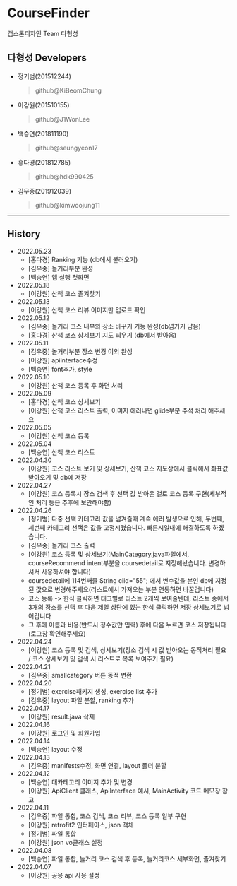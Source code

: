 # CourseFinder
캡스톤디자인 Team 다형성 

## 다형성 Developers
- 정기범(201512244)
  >github@KiBeomChung
- 이강원(201510155)
  >github@J1WonLee
- 백승연(201811190)
  > github@seungyeon17
- 홍다경(201812785)
  > github@hdk990425
- 김우중(201912039)
  > github@kimwoojung11
* * *
## History
- 2022.05.23
  - [홍다경] Ranking 기능 (db에서 불러오기)
  - [김우중] 놀거리부분 완성
  - [백승연] 앱 실행 첫화면
- 2022.05.18
  - [이강원] 산책 코스 즐겨찾기 
- 2022.05.13
  - [이강원] 산책 코스 리뷰 이미지만 업로드 확인
- 2022.05.12
  - [김우중] 놀거리 코스 내부의 장소 바꾸기 기능 완성(db넘기기 남음)
  - [홍다경] 산책 코스 상세보기 지도 띄우기 (db에서 받아옴)
- 2022.05.11
  - [김우중] 놀거리부분 장소 변경 이외 완성
  - [이강원] apiinterface수정
  - [백승연] font추가, style
- 2022.05.10
  - [이강원] 산책 코스 등록 후 화면 처리
- 2022.05.09
  - [홍다경] 산책 코스 상세보기
  - [이강원] 산책 코스 리스트 출력, 이미지 에러나면 glide부분 주석 처리 해주세요
- 2022.05.05
  - [이강원] 산책 코스 등록 
- 2022.05.04
  - [백승연] 산책 코스 리스트 
- 2022.04.30
  - [이강원] 코스 리스트 보기 및 상세보기, 산책 코스 지도상에서 클릭해서 좌표값 받아오기 및 db에 저장
- 2022.04.27
  - [이강원] 코스 등록시 장소 검색 후 선택 값 받아온 걸로 코스 등록 구현(세부적인 처리 등은 추후에 보안해야함)
- 2022.04.26
  - [정기범] 다중 선택 카테고리 값을 넘겨줄때 계속 에러 발생으로 인해, 두번째, 세번째 카테고리 선택은 값을 고정시켰습니다. 빠른시일내에 해결하도록 하겠습니다.
  - [김우중] 놀거리 코스 출력
  - [이강원] 코스 등록 및 상세보기(MainCategory.java파일에서, courseRecommend intent부분을 coursedetail로 지정해놨습니다. 변경하셔서 사용하셔야 합니다)
  - coursedetail에 114번째줄 String ciid="55"; 에서 변수값을 본인 db에 지정된 값으로 변경해주세요(리스트에서 가져오는 부분 연동하면 바꿀겁니다)
  - 코스 등록 -> 한식 클릭하면 태그별로 리스트 2개씩 보여줄텐데, 리스트 중에서 3개의 장소를 선택 후 다음 제일 상단에 있는 한식 클릭하면 저장 상세보기로 넘어갑니다
  - 그 후에 이름과 비용(반드시 정수값만 입력) 후에 다음 누르면 코스 저장됩니다(로그창 확인해주세요)
- 2022.04.24
  - [이강원] 코스 등록 및 검색, 상세보기(장소 검색 시 값 받아오는 동적처리 필요 / 코스 상세보기 및 검색 시 리스트로 목록 보여주기 필요)
- 2022.04.21
  - [김우중] smallcategory 버튼 동적 변환
- 2022.04.20
  - [정기범] exercise패키지 생성, exercise list 추가
  - [김우중] layout 파일 분할, ranking 추가
- 2022.04.17
  - [이강원] result.java 삭제
- 2022.04.16
  - [이강원] 로그인 및 회원가입 
- 2022.04.14
  - [백승연] layout 수정
- 2022.04.13
  - [김우중] manifests수정, 화면 연결, layout 폴더 분할
- 2022.04.12
  - [백승연] 대카테고리 이미지 추가 및 변경
  - [이강원] ApiClient 클래스, ApiInterface 예시, MainActivity 코드 메모장 참고
- 2022.04.11
  - [김우중] 파일 통합, 코스 검색, 코스 리뷰, 코스 등록 일부 구현
  - [이강원] retrofit2 인터페이스, json 객체
  - [정기범] 파일 통합
  - [이강원] json vo클래스 설정
- 2022.04.08
  - [백승연] 파일 통합, 놀거리 코스 검색 후 등록, 놀거리코스 세부화면, 즐겨찾기
- 2022.04.07
  - [이강원] 공용 api 사용 설정
